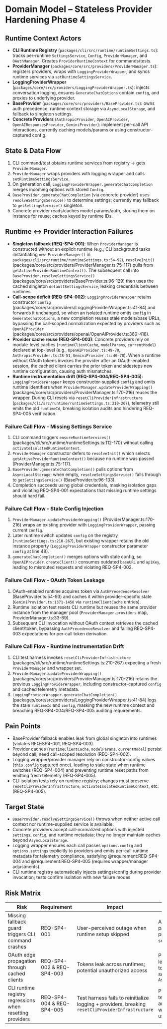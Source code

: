 # Domain Model – Stateless Provider Hardening Phase 4

## Runtime Context Actors
- **CLI Runtime Registry** (`packages/cli/src/runtime/runtimeSettings.ts`): tracks per-runtime `SettingsService`, `Config`, `ProviderManager`, and `OAuthManager`. Creates `ProviderRuntimeContext` for commands/tests.
- **ProviderManager** (`packages/core/src/providers/ProviderManager.ts`): registers providers, wraps with `LoggingProviderWrapper`, and syncs runtime services via `setRuntimeSettingsService`.
- **LoggingProviderWrapper** (`packages/core/src/providers/LoggingProviderWrapper.ts`): injects conversation logging, ensures `GenerateChatOptions` contain `config`, and proxies to underlying provider.
- **BaseProvider** (`packages/core/src/providers/BaseProvider.ts`): owns auth precedence, runtime context storage via `AsyncLocalStorage`, and fallback to singleton settings.
- **Concrete Providers** (`AnthropicProvider`, `OpenAIProvider`, `OpenAIResponsesProvider`, `GeminiProvider`): implement per-call API interactions, currently caching models/params or using constructor-captured config.

## State & Data Flow
1. CLI command/test obtains runtime services from registry → gets `ProviderManager`.
2. `ProviderManager` wraps providers with logging wrapper and calls `setRuntimeSettingsService`.
3. On generation call, `LoggingProviderWrapper.generateChatCompletion` merges incoming options with stored `Config`.
4. `BaseProvider.generateChatCompletion` (via concrete provider) uses `resolveSettingsService()` to determine settings; currently may fallback to `getSettingsService()` singleton.
5. Concrete provider reads/caches model params/auth, storing them on instance for reuse; caches keyed by runtime IDs.

<!-- @plan:PLAN-20251023-STATELESS-HARDENING.P01 @requirement:REQ-SP4-001 @requirement:REQ-SP4-002 @requirement:REQ-SP4-003 -->
## Runtime ↔ Provider Interaction Failures
- **Singleton fallback (REQ-SP4-001)**: When `ProviderManager` is constructed without an explicit runtime (e.g., CLI background tasks instantiating `new ProviderManager()` in `packages/cli/src/runtime/runtimeSettings.ts:54-92`), `resolveInit()` (packages/core/src/providers/ProviderManager.ts:75-117) pulls from `getActiveProviderRuntimeContext()`. The subsequent call into `BaseProvider.resolveSettingsService()` (packages/core/src/providers/BaseProvider.ts:96-129) then uses the cached singleton `defaultSettingsService`, leaking credentials between runtimes.
- **Call-scope deficit (REQ-SP4-002)**: `LoggingProviderWrapper` retains constructor `config` (packages/core/src/providers/LoggingProviderWrapper.ts:41-84) and forwards it unchanged, so when an isolated runtime omits `config` in `GenerateChatOptions`, a new completion reuses stale models/base URLs, bypassing the call-scoped normalization expected by providers such as `OpenAIProvider` (packages/core/src/providers/openai/OpenAIProvider.ts:360-418).
- **Provider cache reuse (REQ-SP4-003)**: Concrete providers rely on module-level caches (`runtimeClientCache`, `modelParams`, `currentModel`) declared at top-level (e.g., `OpenAIProvider.ts:49-70`, `AnthropicProvider.ts:28-51`, `GeminiProvider.ts:46-78`). When a runtime without OAuth tokens invokes the provider after an OAuth-enabled session, the cached client carries the prior token and sidesteps new runtime configuration, causing auth mismatches.
- **Runtime instrumentation drift (REQ-SP4-004/REQ-SP4-005)**: `LoggingProviderWrapper` keeps constructor-supplied `config` and omits runtime identifiers when `ProviderManager.updateProviderWrapping()` (packages/core/src/providers/ProviderManager.ts:170-216) reuses the wrapper. During CLI resets via `resetCliProviderInfrastructure` (`packages/cli/src/runtime/runtimeSettings.ts:210-267`), telemetry still emits the old `runtimeId`, breaking isolation audits and hindering REQ-SP4-005 verification.

<!-- @plan:PLAN-20251023-STATELESS-HARDENING.P01 @requirement:REQ-SP4-001 -->
### Failure Call Flow - Missing Settings Service
1. CLI command triggers `ensureRuntimeServices()` (packages/cli/src/runtime/runtimeSettings.ts:112-170) without calling `activateIsolatedRuntimeContext`.
2. `ProviderManager` constructor defers to `resolveInit()` which selects `getActiveProviderRuntimeContext()` because no runtime was passed (ProviderManager.ts:75-117).
3. `BaseProvider.generateChatCompletion()` pulls options from `AsyncLocalStorage`; when empty, `resolveSettingsService()` falls through to `getSettingsService()` (BaseProvider.ts:96-133).
4. Completion succeeds using global credentials, masking isolation gaps and violating REQ-SP4-001 expectations that missing runtime settings should hard fail.

<!-- @plan:PLAN-20251023-STATELESS-HARDENING.P01 @requirement:REQ-SP4-002 -->
### Failure Call Flow - Stale Config Injection
1. `ProviderManager.updateProviderWrapping()` (ProviderManager.ts:170-216) wraps an existing provider with `LoggingProviderWrapper`, passing current `config`.
2. Later runtime switch updates `config` on the registry (`runtimeSettings.ts:210-267`), but existing wrapper retains the old instance property (`LoggingProviderWrapper` constructor parameter `config` at line 48).
3. `generateChatCompletion()` merges options with stale config, so `OpenAIProvider.createClient()` consumes outdated `baseURL` and `apiKey`, leading to misrouted requests and violating REQ-SP4-002.

<!-- @plan:PLAN-20251023-STATELESS-HARDENING.P01 @requirement:REQ-SP4-003 -->
### Failure Call Flow - OAuth Token Leakage
1. OAuth-enabled runtime acquires token via `AuthPrecedenceResolver` (BaseProvider.ts:54-93) and caches it within provider-specific state (`GeminiProvider.ts:1371-1450` via `runtimeClientCache` entries).
2. Runtime isolation test resets CLI runtime but reuses the same provider instance from the manager pool (`ProviderManager.providers` map, ProviderManager.ts:33-69).
3. Subsequent CLI invocation without OAuth context retrieves the cached client/token, bypassing `AuthPrecedenceResolver` and failing REQ-SP4-003 expectations for per-call token derivation.

<!-- @plan:PLAN-20251023-STATELESS-HARDENING.P01 @requirement:REQ-SP4-004 @requirement:REQ-SP4-005 -->
### Failure Call Flow - Runtime Instrumentation Drift
1. CLI test harness invokes `resetCliProviderInfrastructure` (packages/cli/src/runtime/runtimeSettings.ts:210-267) expecting a fresh `ProviderManager` and wrapper set.
2. `ProviderManager.updateProviderWrapping()` (packages/core/src/providers/ProviderManager.ts:170-216) retains the previous `LoggingProviderWrapper`, including constructor-captured `config` and cached telemetry metadata.
3. `LoggingProviderWrapper.generateChatCompletion()` (packages/core/src/providers/LoggingProviderWrapper.ts:41-84) logs the stale `runtimeId` and `config`, masking the new runtime context and breaching REQ-SP4-004/REQ-SP4-005 auditing requirements.

## Pain Points
- BaseProvider fallback enables leak from global singleton into runtimes (violates REQ-SP4-001, REQ-SP4-003).
- Provider caches (`runtimeClientCache`, `modelParams`, `currentModel`) persist beyond call; need call-scoped resolution (REQ-SP4-002).
- Logging wrapper/provider manager rely on constructor-config values (`this.config` captured once), leading to stale state when runtime switches (REQ-SP4-004) and preventing runtime reset paths from emitting fresh telemetry (REQ-SP4-005).
- CLI isolation tests rely on runtime registry; changes must preserve `resetCliProviderInfrastructure`, `activateIsolatedRuntimeContext`, etc. (REQ-SP4-005).

## Target State
- `BaseProvider.resolveSettingsService()` throws when neither active call context nor runtime-supplied service is available.
- Concrete providers accept call-normalized options with injected `settings`, `config`, and runtime metadata; they no longer maintain caches beyond `AsyncLocalStorage`.
- Logging wrapper ensures each call passes `options.config` and `options.settings` explicitly to providers and emits per-call runtime metadata for telemetry compliance, satisfying @requirement:REQ-SP4-004 and @requirement:REQ-SP4-005 (requires wrapper/manager adjustments).
- CLI runtime registry automatically injects settings/config during provider invocation; tests confirm isolation with new failure modes.

<!-- @plan:PLAN-20251023-STATELESS-HARDENING.P01 @requirement:REQ-SP4-001 @requirement:REQ-SP4-002 @requirement:REQ-SP4-003 @requirement:REQ-SP4-004 @requirement:REQ-SP4-005 -->
## Risk Matrix
| Risk | Requirement | Impact | Mitigation |
| --- | --- | --- | --- |
| Missing fallback guard triggers CLI command crashes | REQ-SP4-001 | User-perceived outage when runtime setup skipped | Add explicit error path + CLI preflight check for `settings` injection |
| OAuth edge propagation through cached clients | REQ-SP4-002 & REQ-SP4-003 | Tokens leak across runtimes; potential unauthorized access | Purge module-level caches, bind tokens to call scope with `AsyncLocalStorage` |
| CLI runtime registry regressions when resetting providers | REQ-SP4-004 & REQ-SP4-005 | Test harness fails to reinitialize logging + providers, breaking `resetCliProviderInfrastructure` | Provide explicit teardown hook and verify wrapper re-wraps using fresh config |
